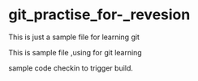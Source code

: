 # git_practise_for-_revesion


This is just a sample file for learning git


This is sample file ,using for git learning

sample code checkin to trigger build.
